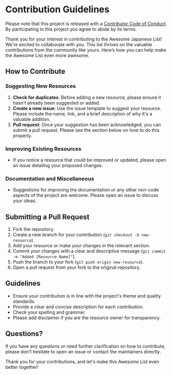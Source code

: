 # Contribution Guidelines

Please note that this project is released with a [Contributor Code of Conduct](code-of-conduct.md). By participating in this project you agree to abide by its terms.

Thank you for your interest in contributing to the Awesome Japanese List! We're excited to collaborate with you. This list thrives on the valuable contributions from the community like yours. Here’s how you can help make the Awesome List even more awesome.

## How to Contribute

### Suggesting New Resources

1. **Check for duplicates**: Before adding a new resource, please ensure it hasn't already been suggested or added.
2. **Create a new issue**: Use the issue template to suggest your resource. Please include the name, link, and a brief description of why it's a valuable addition.
3. **Pull request**: Once your suggestion has been acknowledged, you can submit a pull request. Please see the section below on how to do this properly.

### Improving Existing Resources

- If you notice a resource that could be improved or updated, please open an issue detailing your proposed changes.

### Documentation and Miscellaneous

- Suggestions for improving the documentation or any other non-code aspects of the project are welcome. Please open an issue to discuss your ideas.

## Submitting a Pull Request

1. Fork the repository.
2. Create a new branch for your contribution (`git checkout -b new-resource`).
3. Add your resource or make your changes in the relevant section.
4. Commit your changes with a clear and descriptive message (`git commit -m "Added [Resource Name]"`).
5. Push the branch to your fork (`git push origin new-resource`).
6. Open a pull request from your fork to the original repository.

## Guidelines

- Ensure your contribution is in line with the project's theme and quality standards.
- Provide a clear and concise description for each contribution.
- Check your spelling and grammar.
- Please add disclaimer if you are the resource owner for transparency.

## Questions?

If you have any questions or need further clarification on how to contribute, please don't hesitate to open an issue or contact the maintainers directly.

Thank you for your contributions, and let's make this Awesome List even better together!
